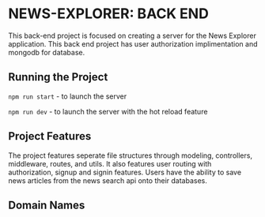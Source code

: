 # NEWS-EXPLORER: BACK END

This back-end project is focused on creating a server for the News Explorer application. This back end project has user authorization implimentation and mongodb for database.

## Running the Project

`npm run start` - to launch the server

`npm run dev` - to launch the server with the hot reload feature

## Project Features

The project features seperate file structures through modeling, controllers, middleware, routes, and utils.
It also features user routing with authorization, signup and signin features. Users have the ability to save news articles from the news search api onto their databases.

## Domain Names
